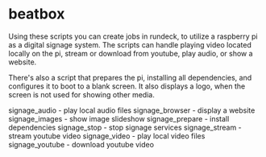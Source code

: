 # beatbox
Using these scripts you can create jobs in rundeck, to utilize a raspberry pi as a digital signage system. The scripts can handle playing video located locally on the pi, stream or download from youtube, play audio, or show a website.

There's also a script that prepares the pi, installing all dependencies, and configures it to boot to a blank screen. It also displays a logo, when the screen is not used for showing other media.

signage_audio   - play local audio files
signage_browser - display a website
signage_images  - show image slideshow
signage_prepare - install dependencies
signage_stop    - stop signage services
signage_stream  - stream youtube video
signage_video   - play local video files
signage_youtube - download youtube video
